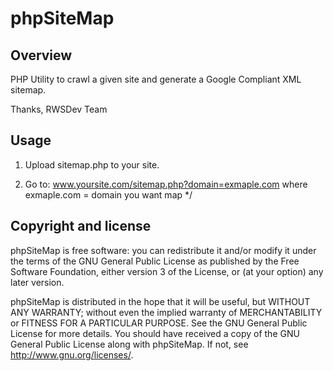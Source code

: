 # phpSiteMap

## Overview
PHP Utility to crawl a given site and generate a Google Compliant XML sitemap.

Thanks,
RWSDev Team

## Usage
1) Upload sitemap.php to your site.

2) Go to: www.yoursite.com/sitemap.php?domain=exmaple.com
   where exmaple.com = domain you want map */

## Copyright and license

phpSiteMap is free software: you can redistribute it and/or modify
it under the terms of the GNU General Public License as published by
the Free Software Foundation, either version 3 of the License, or
(at your option) any later version.

phpSiteMap is distributed in the hope that it will be useful,
but WITHOUT ANY WARRANTY; without even the implied warranty of
MERCHANTABILITY or FITNESS FOR A PARTICULAR PURPOSE.  See the
GNU General Public License for more details.
You should have received a copy of the GNU General Public License
along with phpSiteMap.  If not, see http://www.gnu.org/licenses/.
